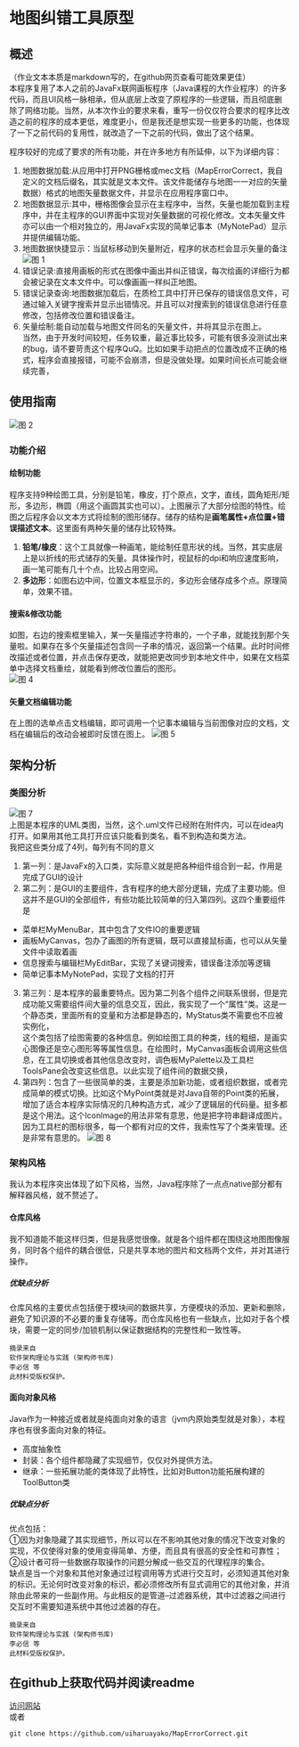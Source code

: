 # 地图纠错工具原型

## 概述
（作业文本本质是markdown写的，在github网页查看可能效果更佳）  
本程序复用了本人之前的JavaFx联网画板程序（Java课程的大作业程序）的许多代码，而且UI风格一脉相承，但从底层上改变了原程序的一些逻辑，而且彻底删除了网络功能。当然，从本次作业的要求来看，重写一份仅仅符合要求的程序比改造之前的程序的成本更低，难度更小，但是我还是想实现一些更多的功能，也体现了一下之前代码的复用性，就改造了一下之前的代码，做出了这个结果。  

程序较好的完成了要求的所有功能，并在许多地方有所延伸，以下为详细内容：  
1. 地图数据加载:从应用中打开PNG栅格或mec文档（MapErrorCorrect，我自定义的文档后缀名，其实就是文本文件。该文件能储存与地图一一对应的矢量数据）格式的地图矢量数据文件，并显示在应用程序窗口中。
2. 地图数据显示:其中，栅格图像会显示在主程序中，当然，矢量也能加载到主程序中，并在主程序的GUI界面中实现对矢量数据的可视化修改。文本矢量文件亦可以由一个相对独立的，用JavaFx实现的简单记事本（MyNotePad）显示并提供编辑功能。
3. 地图数据快捷显示：当鼠标移动到矢量附近，程序的状态栏会显示矢量的备注
![图 1](https://i.loli.net/2021/04/22/oTwvHnM6brWseDf.png)  
4. 错误记录:直接用画板的形式在图像中画出并纠正错误，每次绘画的详细行为都会被记录在文本文件中。可以像画画一样纠正地图。
5. 错误记录查询:地图数据加载后，在质检工具中打开已保存的错误信息文件，可通过输入关键字搜索并显示出错情况。并且可以对搜索到的错误信息进行任意修改，包括修改位置和错误备注。
6. 矢量绘制:能自动加载与地图文件同名的矢量文件，并将其显示在图上。  
当然，由于开发时间较短，任务较重，最近事比较多，可能有很多没测试出来的bug，请不要苛责这个程序QuQ。比如如果手动把点的位置改成不正确的格式，程序会直接报错，可能不会崩溃，但是没做处理。如果时间长点可能会继续完善，
## 使用指南
![图 2](https://i.loli.net/2021/04/22/NozpjAxlg86XKQC.png)  
### 功能介绍
#### 绘制功能
程序支持9种绘图工具，分别是铅笔，橡皮，打个原点，文字，直线，圆角矩形/矩形，多边形，椭圆（用这个画圆其实也可以）。上图展示了大部分绘图的特性。绘图之后程序会以文本方式将绘制的图形储存。储存的结构是**画笔属性+点位置+错误描述文本**。这里面有两种矢量的储存比较特殊。
1. **铅笔/橡皮**：这个工具就像一种画笔，能绘制任意形状的线。当然，其实底层上是以折线的形式储存的矢量。具体操作时，视鼠标的dpi和响应速度影响，画一笔可能有几十个点。比较占用空间。
2. **多边形**：如图右边中间，位置文本框显示的，多边形会储存成多个点。原理简单，效果不错。
#### 搜索&修改功能
如图，右边的搜索框里输入，某一矢量描述字符串的，一个子串，就能找到那个矢量啦。如果存在多个矢量描述包含同一子串的情况，返回第一个结果。此时时间修改描述或者位置，并点击保存更改，就能把更改同步到本地文件中，如果在文档菜单中选择文档重绘，就能看到修改位置后的图形。  
![图 4](https://i.loli.net/2021/04/22/hl8HOQLjUmAfqZt.png)  
#### 矢量文档编辑功能
在上图的选单点击文档编辑，即可调用一个记事本编辑与当前图像对应的文档，文档在编辑后的改动会被即时反馈在图上。
![图 5](https://i.loli.net/2021/04/22/qjMNogmhE9B8JsW.png)  

## 架构分析
### 类图分析
![图 7](https://i.loli.net/2021/04/22/rWHKNfDLxyZwgdl.png)  
上图是本程序的UML类图，当然，这个.uml文件已经附在附件内，可以在idea内打开。如果用其他工具打开应该只能看到类名，看不到构造和类方法。  
我把这些类分成了4列，每列有不同的意义
1. 第一列：是JavaFx的入口类，实际意义就是把各种组件组合到一起，作用是完成了GUI的设计
2. 第二列：是GUI的主要组件，含有程序的绝大部分逻辑，完成了主要功能。但这并不是GUI的全部组件，有些功能比较简单的归入第四列。这四个重要组件是
*  菜单栏MyMenuBar，其中包含了文件IO的重要逻辑
*  画板MyCanvas，包办了画图的所有逻辑，既可以直接鼠标画，也可以从矢量文件中读取着画
*  信息搜索与编辑栏MyEditBar，实现了关键词搜索，错误备注添加等逻辑
*  简单记事本MyNotePad，实现了文档的打开
3. 第三列：是本程序的最重要特点。因为第二列各个组件之间联系很弱，但是完成功能又需要组件间大量的信息交互，因此，我实现了一个“属性”类。这是一个静态类，里面所有的变量和方法都是静态的，MyStatus类不需要也不应被实例化，  
这个类包括了绘图需要的各种信息。例如绘图工具的种类，线的粗细，是画实心图像还是空心图形等等属性信息。在绘图时，MyCanvas画板会调用这些信息，在工具切换或者其他信息改变时，调色板MyPalette以及工具栏ToolsPane会改变这些信息。以此实现了组件间的数据交换，
4. 第四列：包含了一些很简单的类，主要是添加新功能，或者组织数据，或者完成简单的模式切换。比如这个MyPoint类就是对Java自带的Point类的拓展，增加了适合本程序实际情况的几种构造方式，减少了逻辑层的代码量。挺多都是这个用法。这个IconImage的用法非常有意思，他是把字符串翻译成图片。因为工具栏的图标很多，每一个都有对应的文件，我索性写了个类来管理。还是非常有意思的。
![图 8](https://i.loli.net/2021/04/22/17hOFXIPa5k9tb6.png)  

### 架构风格
我认为本程序突出体现了如下风格，当然，Java程序除了一点点native部分都有解释器风格，就不赘述了。
#### 仓库风格
我不知道能不能这样归类，但是我感觉很像。就是各个组件都在围绕这地图图像服务，同时各个组件的耦合很低，只是共享本地的图片和文档两个文件，并对其进行操作。
##### 优缺点分析
仓库风格的主要优点包括便于模块间的数据共享，方便模块的添加、更新和删除，避免了知识源的不必要的重复存储等。而仓库风格也有一些缺点，比如对于各个模块，需要一定的同步/加锁机制以保证数据结构的完整性和一致性等。
```
摘录来自
软件架构理论与实践 (架构师书库)
李必信 等
此材料受版权保护。
```
#### 面向对象风格
Java作为一种接近或者就是纯面向对象的语言（jvm内原始类型就是对象），本程序也有很多面向对象的特征。
* 高度抽象性
* 封装：各个组件都隐藏了实现细节，仅仅对外提供方法。
* 继承：一些拓展功能的类体现了此特性，比如对Button功能拓展构建的ToolButton类
##### 优缺点分析
优点包括：  
①因为对象隐藏了其实现细节，所以可以在不影响其他对象的情况下改变对象的实现，不仅使得对象的使用变得简单、方便，而且具有很高的安全性和可靠性；  
②设计者可将一些数据存取操作的问题分解成一些交互的代理程序的集合。  
缺点是当一个对象和其他对象通过过程调用等方式进行交互时，必须知道其他对象的标识。无论何时改变对象的标识，都必须修改所有显式调用它的其他对象，并消除由此带来的一些副作用。与此相反的是管道–过滤器系统，其中过滤器之间进行交互时不需要知道系统中其他过滤器的存在。  
```
摘录来自
软件架构理论与实践 (架构师书库)
李必信 等
此材料受版权保护。
```

## 在github上获取代码并阅读readme
[访问网站](https://github.com/uiharuayako/MapErrorCorrect)  
或者
```
git clone https://github.com/uiharuayako/MapErrorCorrect.git
```